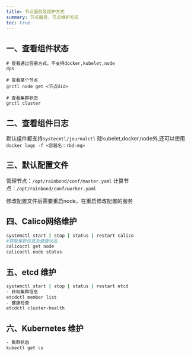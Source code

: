 ```yaml
---
title: 节点服务及维护方式
summary: 节点服务，节点维护方式
toc: true
---
```


## 一、查看组件状态

```
# 查看通过容器方式，不支持docker,kubelet,node
dps

# 查看某个节点
grctl node get <节点Uid>

# 查看集群状态
grctl cluster
```

## 二、查看组件日志

默认组件都支持`systecmtl/journalctl`
除kubelet,docker,node外,还可以使用`docker logs -f <容器名：rbd-mq>`

## 三、默认配置文件

管理节点：`/opt/rainbond/conf/master.yaml`
计算节点：`/opt/rainbond/conf/worker.yaml`

修改配置文件后需要重启node，在重启修改配置的服务

## 四、Calico网络维护

```bash
systemctl start | stop | status | restart calico
#获取集群信息及健康状态
calicoctl get node
calicoctl node status
```

## 五、etcd 维护

```bash
systemctl start | stop | status | restart etcd
- 获取集群信息
etcdctl member list
- 健康检查
etcdctl cluster-health
```

## 六、Kubernetes 维护

```bash
- 集群状态
kubectl get cs
```